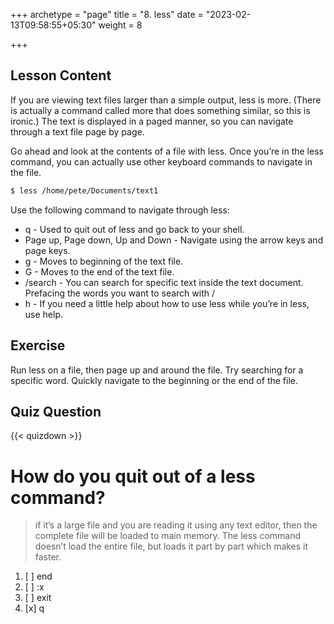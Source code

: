 +++
archetype = "page"
title = "8. less"
date = "2023-02-13T09:58:55+05:30"
weight = 8

+++

## Lesson Content

If you are viewing text files larger than a simple output, less is more. (There is actually a command called more that does something similar, so this is ironic.) The text is displayed in a paged manner, so you can navigate through a text file page by page. 

Go ahead and look at the contents of a file with less. Once you’re in the less command, you can actually use other keyboard commands to navigate in the file. 

```bash
$ less /home/pete/Documents/text1
```

Use the following command to navigate through less: 

- q - Used to quit out of less and go back to your shell. 
- Page up, Page down, Up and Down - Navigate using the arrow keys and page keys. 
- g - Moves to beginning of the text file. 
- G - Moves to the end of the text file. 
- /search - You can search for specific text inside the text document. Prefacing the words you want to search with / 
- h - If you need a little help about how to use less while you’re in less, use help.

## Exercise

Run less on a file, then page up and around the file. Try searching for a specific word. Quickly navigate to the beginning or the end of the file.

## Quiz Question

{{< quizdown >}}

# How do you quit out of a less command?

> if it’s a large file and you are reading it using any text editor, then the complete file will be loaded to main memory. The less command doesn’t load the entire file, but loads it part by part which makes it faster. 

1. [ ] end
2. [ ] :x
3. [ ] exit
4. [x] q